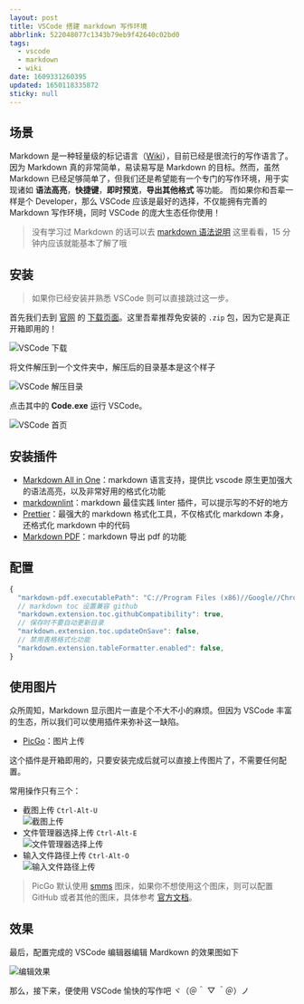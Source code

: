 ```yaml
---
layout: post
title: VSCode 搭建 markdown 写作环境
abbrlink: 522048077c1343b79eb9f42640c02bd0
tags:
  - vscode
  - markdown
  - wiki
date: 1609331260395
updated: 1650118335872
sticky: null
---
```


## 场景

Markdown 是一种轻量级的标记语言（[Wiki](https://zh.wikipedia.org/zh-hant/Markdown)），目前已经是很流行的写作语言了。因为 Markdown 真的非常简单，易读易写是 Markdown 的目标。然而，虽然 Markdown 已经足够简单了，但我们还是希望能有一个专门的写作环境，用于实现诸如 **语法高亮**，**快捷键**，**即时预览**，**导出其他格式** 等功能。
而如果你和吾辈一样是个 Developer，那么 VSCode 应该是最好的选择，不仅能拥有完善的 Markdown 写作环境，同时 VSCode 的庞大生态任你使用！

> 没有学习过 Markdown 的话可以去 [markdown 语法说明](/p/7f70004b2d534dff9d2ddc81abd1ae98) 这里看看，15 分钟内应该就能基本了解了哦

## 安装

> 如果你已经安装并熟悉 VSCode 则可以直接跳过这一步。

首先我们去到 [官网](https://code.visualstudio.com/) 的 [下载页面](https://code.visualstudio.com/#alt-downloads)。这里吾辈推荐免安装的 `.zip` 包，因为它是真正开箱即用的！

![VSCode 下载](https://img.rxliuli.com/20181201152415.png)

将文件解压到一个文件夹中，解压后的目录基本是这个样子

![VSCode 解压目录](https://img.rxliuli.com/20181201152813.png)

点击其中的 **Code.exe** 运行 VSCode。

![VSCode 首页](https://img.rxliuli.com/20181201161858.png)

## 安装插件

- [Markdown All in One](https://marketplace.visualstudio.com/items?itemName=yzhang.markdown-all-in-one)：markdown 语言支持，提供比 vscode 原生更加强大的语法高亮，以及非常好用的格式化功能
- [markdownlint](https://marketplace.visualstudio.com/items?itemName=DavidAnson.vscode-markdownlint)：markdown 最佳实践 linter 插件，可以提示写的不好的地方
- [Prettier](https://marketplace.visualstudio.com/items?itemName=esbenp.prettier-vscode)：最强大的 markdown 格式化工具，不仅格式化 markdown 本身，还格式化 markdown 中的代码
- [Markdown PDF](https://marketplace.visualstudio.com/items?itemName=yzane.markdown-pdf)：markdown 导出 pdf 的功能

## 配置

```js
{
  "markdown-pdf.executablePath": "C://Program Files (x86)//Google//Chrome//Application//chrome.exe",
  // markdown toc 设置兼容 github
  "markdown.extension.toc.githubCompatibility": true,
  // 保存时不要自动更新目录
  "markdown.extension.toc.updateOnSave": false,
  // 禁用表格格式化功能
  "markdown.extension.tableFormatter.enabled": false,
}
```

## 使用图片

众所周知，Markdown 显示图片一直是个不大不小的麻烦。但因为 VSCode 丰富的生态，所以我们可以使用插件来弥补这一缺陷。

- [PicGo](https://marketplace.visualstudio.com/items?itemName=Spades.vs-picgo)：图片上传

这个插件是开箱即用的，只要安装完成后就可以直接上传图片了，不需要任何配置。

常用操作只有三个：

- 截图上传 `Ctrl-Alt-U`\
  ![截图上传](https://img.rxliuli.com/20181205102050.gif)
- 文件管理器选择上传 `Ctrl-Alt-E`\
  ![文件管理器选择上传](https://img.rxliuli.com/20181205102356.gif)
- 输入文件路径上传 `Ctrl-Alt-O`\
  ![输入文件路径上传](https://img.rxliuli.com/20181205102418.gif)

> PicGo 默认使用 [smms](https://sm.ms/) 图床，如果你不想使用这个图床，则可以配置 GitHub 或者其他的图床，具体参考 [官方文档](https://marketplace.visualstudio.com/items?itemName=Spades.vs-picgo)。

## 效果

最后，配置完成的 VSCode 编辑器编辑 Mardkown 的效果图如下

![编辑效果](https://img.rxliuli.com/20181201165338.png)

那么，接下来，便使用 VSCode 愉快的写作吧 ヾ（＠＾ ▽ ＾＠）ノ
